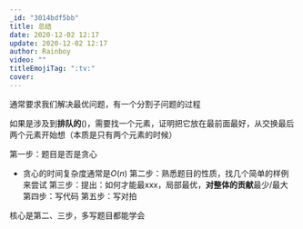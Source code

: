 ```yaml
---
_id: "3014bdf5bb"
title: 总结
date: 2020-12-02 12:17
update: 2020-12-02 12:17
author: Rainboy
video: ""
titleEmojiTag: ":tv:"
cover: 
---
```


通常要求我们解决最优问题，有一个分割子问题的过程

如果是涉及到**排队的**()，需要找一个元素，证明把它放在最前面最好，从交换最后两个元素开始想（本质是只有两个元素的时候）


第一步：题目是否是贪心
 - 贪心的时间复杂度通常是$O(n)$
第二步：熟悉题目的性质，找几个简单的样例来尝试
第三步：提出：如何才能最xxx，局部最优，**对整体的贡献**最少/最大
第四步：写代码
第五步：写对拍

核心是第二、三步，多写题目都能学会
 
